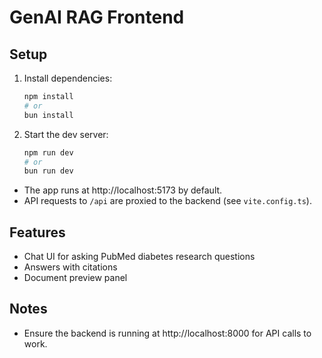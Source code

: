 # GenAI RAG Frontend

## Setup

1. Install dependencies:
   ```bash
   npm install
   # or
   bun install
   ```

2. Start the dev server:
   ```bash
   npm run dev
   # or
   bun run dev
   ```

- The app runs at http://localhost:5173 by default.
- API requests to `/api` are proxied to the backend (see `vite.config.ts`).

## Features
- Chat UI for asking PubMed diabetes research questions
- Answers with citations
- Document preview panel

## Notes
- Ensure the backend is running at http://localhost:8000 for API calls to work.
